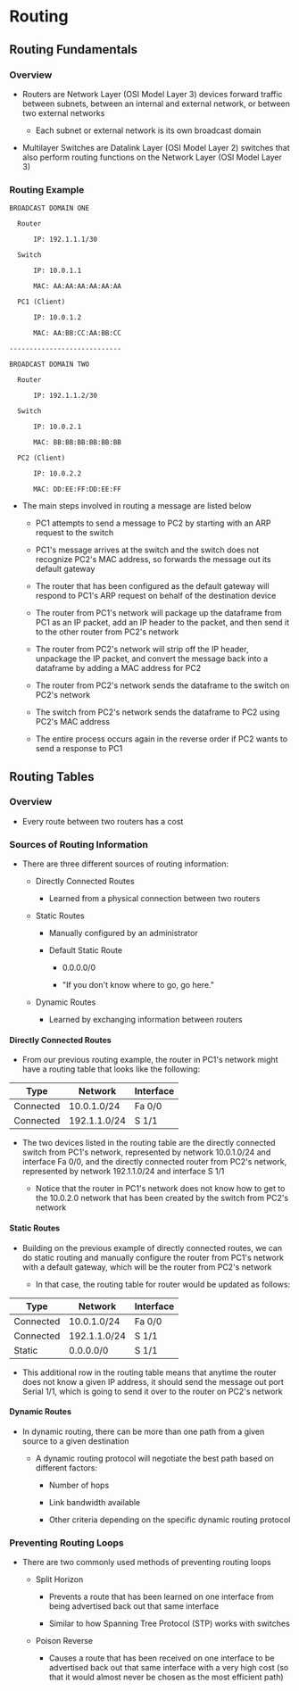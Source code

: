 # Routing

## Routing Fundamentals

### Overview

- Routers are Network Layer (OSI Model Layer 3) devices forward traffic between subnets, between an internal and external network, or between two external networks

    - Each subnet or external network is its own broadcast domain

- Multilayer Switches are Datalink Layer (OSI Model Layer 2) switches that also perform routing functions on the Network Layer (OSI Model Layer 3)

### Routing Example

    BROADCAST DOMAIN ONE

      Router

          IP: 192.1.1.1/30

      Switch

          IP: 10.0.1.1

          MAC: AA:AA:AA:AA:AA:AA

      PC1 (Client)

          IP: 10.0.1.2

          MAC: AA:BB:CC:AA:BB:CC

    ----------------------------

    BROADCAST DOMAIN TWO

      Router

          IP: 192.1.1.2/30

      Switch

          IP: 10.0.2.1

          MAC: BB:BB:BB:BB:BB:BB

      PC2 (Client)

          IP: 10.0.2.2

          MAC: DD:EE:FF:DD:EE:FF



- The main steps involved in routing a message are listed below

    - PC1 attempts to send a message to PC2 by starting with an ARP request to the switch

    - PC1's message arrives at the switch and the switch does not recognize PC2's MAC address, so forwards the message out its default gateway

    - The router that has been configured as the default gateway will respond to PC1's ARP request on behalf of the destination device

    - The router from PC1's network will package up the dataframe from PC1 as an IP packet, add an IP header to the packet, and then send it to the other router from PC2's network

    - The router from PC2's network will strip off the IP header, unpackage the IP packet, and convert the message back into a dataframe by adding a MAC address for PC2

    - The router from PC2's network sends the dataframe to the switch on PC2's network

    - The switch from PC2's network sends the dataframe to PC2 using PC2's MAC address

    - The entire process occurs again in the reverse order if PC2 wants to send a response to PC1

## Routing Tables

### Overview

- Every route between two routers has a cost

### Sources of Routing Information

- There are three different sources of routing information:

    - Directly Connected Routes

        - Learned from a physical connection between two routers

    - Static Routes

        - Manually configured by an administrator

        - Default Static Route

            - 0.0.0.0/0

            - "If you don't know where to go, go here."

    - Dynamic Routes

        - Learned by exchanging information between routers

#### Directly Connected Routes

- From our previous routing example, the router in PC1's network might have a routing table that looks like the following:

|      Type    |    Network   |   Interface  |
| ------------ | ------------ | ------------ |
| Connected    | 10.0.1.0/24  | Fa 0/0       |
| Connected    | 192.1.1.0/24 | S 1/1        |

- The two devices listed in the routing table are the directly connected switch from PC1's network, represented by network 10.0.1.0/24 and interface Fa 0/0, and the directly connected router from PC2's network, represented by network 192.1.1.0/24 and interface S 1/1

    - Notice that the router in PC1's network does not know how to get to the 10.0.2.0 network that has been created by the switch from PC2's network

#### Static Routes

- Building on the previous example of directly connected routes, we can do static routing and manually configure the router from PC1's network with a default gateway, which will be the router from PC2's network

    - In that case, the routing table for router would be updated as follows:

|      Type    |    Network   |   Interface  |
| ------------ | ------------ | ------------ |
| Connected    | 10.0.1.0/24  | Fa 0/0       |
| Connected    | 192.1.1.0/24 | S 1/1        |
| Static       | 0.0.0.0/0    | S 1/1        |

- This additional row in the routing table means that anytime the router does not know a given IP address, it should send the message out port Serial 1/1, which is going to send it over to the router on PC2's network

#### Dynamic Routes

- In dynamic routing, there can be more than one path from a given source to a given destination

    - A dynamic routing protocol will negotiate the best path based on different factors:

        - Number of hops

        - Link bandwidth available

        - Other criteria depending on the specific dynamic routing protocol

### Preventing Routing Loops

- There are two commonly used methods of preventing routing loops

    - Split Horizon

        - Prevents a route that has been learned on one interface from being advertised back out that same interface

        - Similar to how Spanning Tree Protocol (STP) works with switches

    - Poison Reverse

        - Causes a route that has been received on one interface to be advertised back out that same interface with a very high cost (so that it would almost never be chosen as the most efficient path)